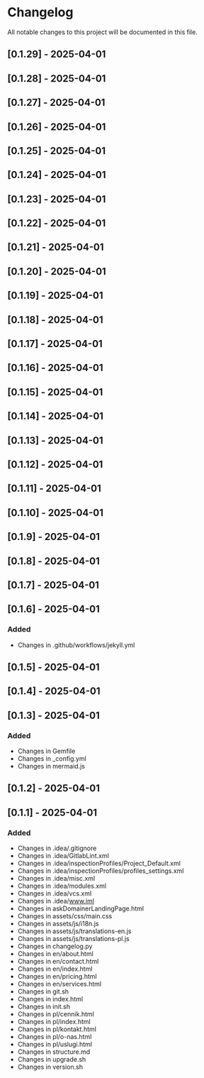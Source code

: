 # Changelog

All notable changes to this project will be documented in this file.

## [0.1.29] - 2025-04-01

## [0.1.28] - 2025-04-01

## [0.1.27] - 2025-04-01

## [0.1.26] - 2025-04-01

## [0.1.25] - 2025-04-01

## [0.1.24] - 2025-04-01

## [0.1.23] - 2025-04-01

## [0.1.22] - 2025-04-01

## [0.1.21] - 2025-04-01

## [0.1.20] - 2025-04-01

## [0.1.19] - 2025-04-01

## [0.1.18] - 2025-04-01

## [0.1.17] - 2025-04-01

## [0.1.16] - 2025-04-01

## [0.1.15] - 2025-04-01

## [0.1.14] - 2025-04-01

## [0.1.13] - 2025-04-01

## [0.1.12] - 2025-04-01

## [0.1.11] - 2025-04-01

## [0.1.10] - 2025-04-01

## [0.1.9] - 2025-04-01

## [0.1.8] - 2025-04-01

## [0.1.7] - 2025-04-01

## [0.1.6] - 2025-04-01

### Added
- Changes in .github/workflows/jekyll.yml

## [0.1.5] - 2025-04-01

## [0.1.4] - 2025-04-01

## [0.1.3] - 2025-04-01

### Added
- Changes in Gemfile
- Changes in _config.yml
- Changes in mermaid.js

## [0.1.2] - 2025-04-01

## [0.1.1] - 2025-04-01

### Added
- Changes in .idea/.gitignore
- Changes in .idea/GitlabLint.xml
- Changes in .idea/inspectionProfiles/Project_Default.xml
- Changes in .idea/inspectionProfiles/profiles_settings.xml
- Changes in .idea/misc.xml
- Changes in .idea/modules.xml
- Changes in .idea/vcs.xml
- Changes in .idea/www.iml
- Changes in askDomainerLandingPage.html
- Changes in assets/css/main.css
- Changes in assets/js/i18n.js
- Changes in assets/js/translations-en.js
- Changes in assets/js/translations-pl.js
- Changes in changelog.py
- Changes in en/about.html
- Changes in en/contact.html
- Changes in en/index.html
- Changes in en/pricing.html
- Changes in en/services.html
- Changes in git.sh
- Changes in index.html
- Changes in init.sh
- Changes in pl/cennik.html
- Changes in pl/index.html
- Changes in pl/kontakt.html
- Changes in pl/o-nas.html
- Changes in pl/uslugi.html
- Changes in structure.md
- Changes in upgrade.sh
- Changes in version.sh

